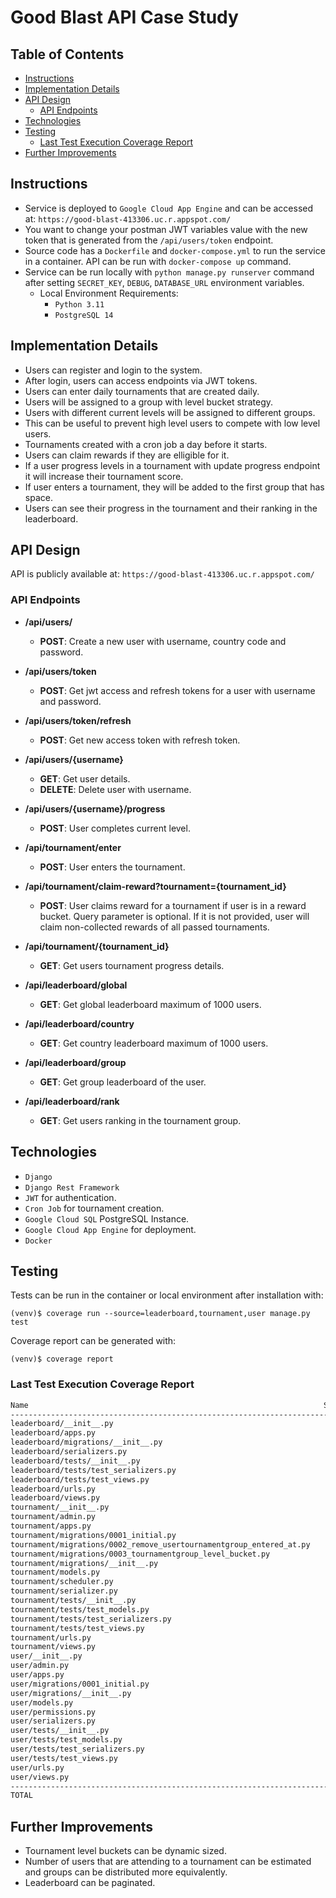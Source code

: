 # Good Blast API Case Study

## Table of Contents
- [Instructions](#instructions)
- [Implementation Details](#implementation-details)
- [API Design](#api-design)
    - [API Endpoints](#api-endpoints)
- [Technologies](#technologies)
- [Testing](#testing)
  - [Last Test Execution Coverage Report](#last-test-execution-coverage-report)
- [Further Improvements](#further-improvements)


## Instructions
- Service is deployed to `Google Cloud App Engine` and can be accessed at: `https://good-blast-413306.uc.r.appspot.com/`
- You want to change your postman JWT variables value with the new token that is generated from the `/api/users/token` endpoint.
- Source code has a `Dockerfile` and `docker-compose.yml` to run the service in a container. API can be run with `docker-compose up` command.
- Service can be run locally with `python manage.py runserver` command after setting `SECRET_KEY`, `DEBUG`, `DATABASE_URL` environment variables. 
  - Local Environment Requirements:
    - `Python 3.11`
    - `PostgreSQL 14`


## Implementation Details
- Users can register and login to the system. 
- After login, users can access endpoints via JWT tokens. 
- Users can enter daily tournaments that are created daily.
- Users will be assigned to a group with level bucket strategy.
- Users with different current levels will be assigned to different groups.
- This can be useful to prevent high level users to compete with low level users.
- Tournaments created with a cron job a day before it starts. 
- Users can claim rewards if they are elligible for it. 
- If a user progress levels in a tournament with update progress endpoint it will increase their tournament score.
- If user enters a tournament, they will be added to the first group that has space.
- Users can see their progress in the tournament and their ranking in the leaderboard.


## API Design
API is publicly available at: `https://good-blast-413306.uc.r.appspot.com/`

### API Endpoints
- **/api/users/**
  - **POST**: Create a new user with username, country code and password.
- **/api/users/token**
  - **POST**: Get jwt access and refresh tokens for a user with username and password.
- **/api/users/token/refresh**
  - **POST**: Get new access token with refresh token.
- **/api/users/{username}**
  - **GET**: Get user details.
  - **DELETE**: Delete user with username.
- **/api/users/{username}/progress**
  - **POST**: User completes current level.
  
- **/api/tournament/enter**
  - **POST**: User enters the tournament.
- **/api/tournament/claim-reward?tournament={tournament_id}**
  - **POST**: User claims reward for a tournament if user is in a reward bucket. Query parameter is optional. If it is not provided, user will claim non-collected rewards of all passed tournaments.
- **/api/tournament/{tournament_id}**
  - **GET**: Get users tournament progress details.

- **/api/leaderboard/global**
    - **GET**: Get global leaderboard maximum of 1000 users.
- **/api/leaderboard/country**
    - **GET**: Get country leaderboard maximum of 1000 users.
- **/api/leaderboard/group**
    - **GET**: Get group leaderboard of the user.
- **/api/leaderboard/rank**
    - **GET**: Get users ranking in the tournament group.


## Technologies
- `Django`
- `Django Rest Framework`
- `JWT` for authentication.
- `Cron Job` for tournament creation.
- `Google Cloud SQL` PostgreSQL Instance.
- `Google Cloud App Engine` for deployment.
- `Docker`


## Testing
Tests can be run in the container or local environment after installation with:
```shell
(venv)$ coverage run --source=leaderboard,tournament,user manage.py test 
```
Coverage report can be generated with:
```shell
(venv)$ coverage report
```

### Last Test Execution Coverage Report
```sh
Name                                                                  Stmts   Miss  Cover
-----------------------------------------------------------------------------------------
leaderboard/__init__.py                                                   0      0   100%
leaderboard/apps.py                                                       4      4     0%
leaderboard/migrations/__init__.py                                        0      0   100%
leaderboard/serializers.py                                                9      0   100%
leaderboard/tests/__init__.py                                             0      0   100%
leaderboard/tests/test_serializers.py                                    12      0   100%
leaderboard/tests/test_views.py                                          85      0   100%
leaderboard/urls.py                                                       3      0   100%
leaderboard/views.py                                                     45      0   100%
tournament/__init__.py                                                    0      0   100%
tournament/admin.py                                                       1      0   100%
tournament/apps.py                                                        7      0   100%
tournament/migrations/0001_initial.py                                     7      0   100%
tournament/migrations/0002_remove_usertournamentgroup_entered_at.py       4      0   100%
tournament/migrations/0003_tournamentgroup_level_bucket.py                4      0   100%
tournament/migrations/__init__.py                                         0      0   100%
tournament/models.py                                                     74      1    99%
tournament/scheduler.py                                                  21      9    57%
tournament/serializer.py                                                  8      0   100%
tournament/tests/__init__.py                                              0      0   100%
tournament/tests/test_models.py                                          72      0   100%
tournament/tests/test_serializers.py                                     14      0   100%
tournament/tests/test_views.py                                          166      0   100%
tournament/urls.py                                                        3      0   100%
tournament/views.py                                                      56      2    96%
user/__init__.py                                                          0      0   100%
user/admin.py                                                             3      0   100%
user/apps.py                                                              4      0   100%
user/migrations/0001_initial.py                                           6      0   100%
user/migrations/__init__.py                                               0      0   100%
user/models.py                                                           44      5    89%
user/permissions.py                                                       6      0   100%
user/serializers.py                                                      15      0   100%
user/tests/__init__.py                                                    0      0   100%
user/tests/test_models.py                                                39      0   100%
user/tests/test_serializers.py                                           26      0   100%
user/tests/test_views.py                                                120      0   100%
user/urls.py                                                              4      0   100%
user/views.py                                                            29      0   100%
-----------------------------------------------------------------------------------------
TOTAL                                                                   891     21    98%
```


## Further Improvements
- Tournament level buckets can be dynamic sized.
- Number of users that are attending to a tournament can be estimated and groups can be distributed more equivalently.
- Leaderboard can be paginated.